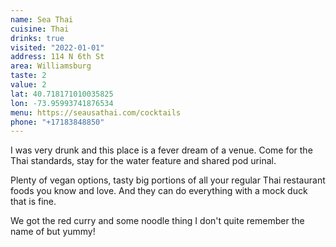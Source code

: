 ```yaml
---
name: Sea Thai
cuisine: Thai
drinks: true
visited: "2022-01-01"
address: 114 N 6th St
area: Williamsburg
taste: 2
value: 2
lat: 40.718171010035825
lon: -73.95993741876534
menu: https://seausathai.com/cocktails
phone: "+17183848850"
---
```


I was very drunk and this place is a fever dream of a venue. Come for the Thai standards, stay for the water feature and shared pod urinal.

Plenty of vegan options, tasty big portions of all your regular Thai restaurant foods you know and love. And they can do everything with a mock duck that is fine. 

We got the red curry and some noodle thing I don't quite remember the name of but yummy!
